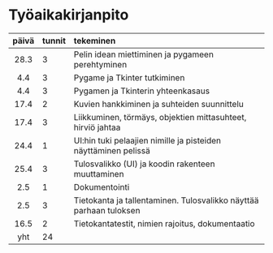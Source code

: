 # Työaikakirjanpito

| päivä | tunnit | tekeminen  |
| :----:|:-----| :-----|
| 28.3 | 3    | Pelin idean miettiminen ja pygameen perehtyminen |
| 4.4 | 3    | Pygame ja Tkinter tutkiminen |
| 4.4 | 3    | Pygamen ja Tkinterin yhteenkasaus |
| 17.4 | 2    | Kuvien hankkiminen ja suhteiden suunnittelu |
| 17.4 | 3    | Liikkuminen, törmäys, objektien mittasuhteet, hirviö jahtaa |
| 24.4 | 1    | UI:hin tuki pelaajien nimille ja pisteiden näyttäminen pelissä |
| 25.4 | 3    | Tulosvalikko (UI) ja koodin rakenteen muuttaminen |
| 2.5 | 1    | Dokumentointi |
| 2.5 | 3    | Tietokanta ja tallentaminen. Tulosvalikko näyttää parhaan tuloksen |
| 16.5 | 2    | Tietokantatestit, nimien rajoitus, dokumentaatio |
| yht   | 24   | | 
